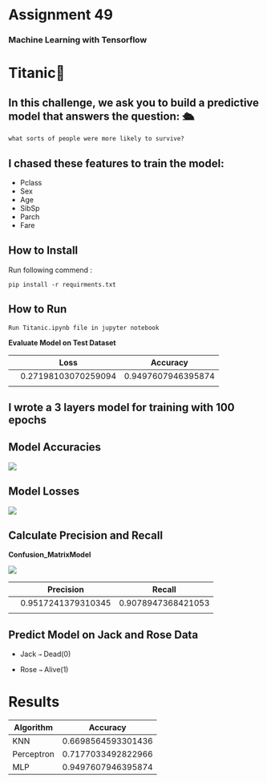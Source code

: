 # Assignment 49
### Machine Learning with Tensorflow
# Titanic🚢


## In this challenge, we ask you to build a predictive model that answers the question: 🛳
```what sorts of people were more likely to survive?```

## I chased these features to train the model:
- Pclass
- Sex
- Age
- SibSp
- Parch
- Fare

## How to Install
Run following commend :
```
pip install -r requirments.txt
```

## How to Run
```
Run Titanic.ipynb file in jupyter notebook
```




**Evaluate Model on Test Dataset**

||Loss|Accuracy|
|---|---|---|
||0.27198103070259094 | 0.9497607946395874
|||

## I wrote a 3 layers model for training with 100 epochs
## Model Accuracies
<img src="Output\Model_Accuracy.png">


## Model Losses
<img src="Output\Model_Loss.png">




## Calculate Precision and Recall

**Confusion_MatrixModel**

<img src="Output\Confusion_MatrixModel_Accuracy.png">

||Precision|Recall|
|---|---|---|
||0.9517241379310345 | 0.9078947368421053
|||


## **Predict Model on Jack and Rose Data**

* Jack `→` Dead(0)

* Rose `→` Alive(1)


# ****Results****

|Algorithm|Accuracy|
|---|---|
|KNN| 0.6698564593301436 |
|Perceptron| 0.7177033492822966 |
|MLP| 0.9497607946395874 |






